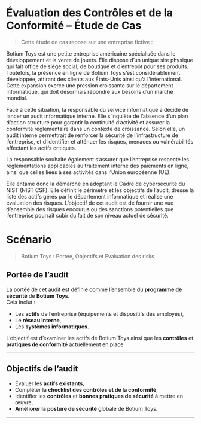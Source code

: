# Évaluation des Contrôles et de la Conformité – Étude de Cas
> Cette étude de cas repose sur une entreprise fictive :

Botium Toys est une petite entreprise américaine spécialisée dans le développement et la vente de jouets. Elle dispose d’un unique site physique qui fait office de siège social, de boutique et d’entrepôt pour ses produits. Toutefois, la présence en ligne de Botium Toys s’est considérablement développée, attirant des clients aux États-Unis ainsi qu’à l’international. Cette expansion exerce une pression croissante sur le département informatique, qui doit désormais répondre aux besoins d’un marché mondial.

Face à cette situation, la responsable du service informatique a décidé de lancer un audit informatique interne. Elle s’inquiète de l’absence d’un plan d’action structuré pour garantir la continuité d’activité et assurer la conformité réglementaire dans un contexte de croissance. Selon elle, un audit interne permettrait de renforcer la sécurité de l’infrastructure de l’entreprise, et d’identifier et atténuer les risques, menaces ou vulnérabilités affectant les actifs critiques.

La responsable souhaite également s’assurer que l’entreprise respecte les réglementations applicables au traitement interne des paiements en ligne, ainsi que celles liées à ses activités dans l’Union européenne (UE).

Elle entame donc la démarche en adoptant le Cadre de cybersécurité du NIST (NIST CSF). Elle définit le périmètre et les objectifs de l’audit, dresse la liste des actifs gérés par le département informatique et réalise une évaluation des risques. L’objectif de cet audit est de fournir une vue d’ensemble des risques encourus ou des sanctions potentielles que l’entreprise pourrait subir du fait de son niveau actuel de sécurité.

# Scénario
>Botium Toys : Portée, Objectifs et  Evaluation des risks

## Portée de l’audit

La portée de cet audit est définie comme l’ensemble du **programme de sécurité** de **Botium Toys**.  
Cela inclut :

- Les **actifs** de l’entreprise (équipements et dispositifs des employés),
- Le **réseau interne**,
- Les **systèmes informatiques**.

L’objectif est d’examiner les actifs de Botium Toys ainsi que les **contrôles** et **pratiques de conformité** actuellement en place.

---

## Objectifs de l’audit

- Évaluer les **actifs existants**,
- Compléter la **checklist des contrôles et de la conformité**,
- Identifier les **contrôles** et **bonnes pratiques de sécurité** à mettre en œuvre,
- **Améliorer la posture de sécurité** globale de Botium Toys.

---